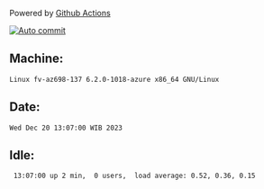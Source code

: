 Powered by [Github Actions](https://github.com/features/actions)

[![Auto commit](https://github.com/hiage/workstation/workflows/Auto%20commit/badge.svg)](https://github.com/hiage/workstation/actions?query=workflow%3A%22Auto+commit%22)

## Machine:
```
Linux fv-az698-137 6.2.0-1018-azure x86_64 GNU/Linux
```
## Date:
```
Wed Dec 20 13:07:00 WIB 2023
```
## Idle:
```
 13:07:00 up 2 min,  0 users,  load average: 0.52, 0.36, 0.15
```
